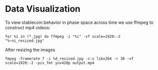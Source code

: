 # Data Visualization 

To view stablecoin behavior in phase space across time we use ffmpeg to construct mp4 videos:

```
for %i in (*.jpg) do ffmpeg -i "%i" -vf scale=1920:-2  "%~ni_resized.jpg"
```

After resizing the images

```
fmpeg -framerate 7 -i %d_resized.jpg -c:v libx264 -r 30 -vf scale=1920:-2 -pix_fmt yuv420p output.mp4
```
